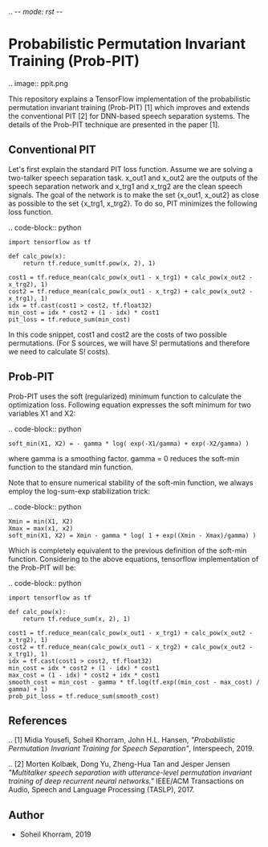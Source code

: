 .. -*- mode: rst -*-

Probabilistic Permutation Invariant Training (Prob-PIT)
========

.. image:: ppit.png

This repository explains a TensorFlow implementation of the probabilistic permutation invariant training (Prob-PIT) [1] which improves and extends the conventional PIT [2] for DNN-based speech separation systems. The details of the Prob-PIT technique are presented in the paper [1].

Conventional PIT
----------------

Let's first explain the standard PIT loss function. Assume we are solving a two-talker speech separation task. x_out1 and x_out2 are the outputs of the speech separation network and x_trg1 and x_trg2 are the clean speech signals. The goal of the network is to make the set {x_out1, x_out2} as close as possible to the set {x_trg1, x_trg2}. To do so, PIT minimizes the following loss function.  

.. code-block:: python

    import tensorflow as tf
    
    def calc_pow(x):
        return tf.reduce_sum(tf.pow(x, 2), 1)

    cost1 = tf.reduce_mean(calc_pow(x_out1 - x_trg1) + calc_pow(x_out2 - x_trg2), 1)
    cost2 = tf.reduce_mean(calc_pow(x_out1 - x_trg2) + calc_pow(x_out2 - x_trg1), 1)
    idx = tf.cast(cost1 > cost2, tf.float32)
    min_cost = idx * cost2 + (1 - idx) * cost1
    pit_loss = tf.reduce_sum(min_cost)

In this code snippet, cost1 and cost2 are the costs of two possible permutations. (For S sources, we will have S! permutations and therefore we need to calculate S! costs).

Prob-PIT
--------

Prob-PIT uses the soft (regularized) minimum function to calculate the optimization loss. Following equation expresses the soft minimum for two variables X1 and X2: 

.. code-block:: python

    soft_min(X1, X2) = - gamma * log( exp(-X1/gamma) + exp(-X2/gamma) )

where gamma is a smoothing factor. gamma = 0 reduces the soft-min function to the standard min function. 

Note that to ensure numerical stability of the soft-min function, we always employ the log-sum-exp stabilization trick: 

.. code-block:: python

    Xmin = min(X1, X2)
    Xmax = max(x1, x2)
    soft_min(X1, X2) = Xmin - gamma * log( 1 + exp((Xmin - Xmax)/gamma) )

Which is completely equivalent to the previous definition of the soft-min function. Considering to the above equations, tensorflow implementation of the Prob-PIT will be:

.. code-block:: python

    import tensorflow as tf

    def calc_pow(x):
        return tf.reduce_sum(x, 2), 1)

    cost1 = tf.reduce_mean(calc_pow(x_out1 - x_trg1) + calc_pow(x_out2 - x_trg2), 1)
    cost2 = tf.reduce_mean(calc_pow(x_out1 - x_trg2) + calc_pow(x_out2 - x_trg1), 1)
    idx = tf.cast(cost1 > cost2, tf.float32)
    min_cost = idx * cost2 + (1 - idx) * cost1
    max_cost = (1 - idx) * cost2 + idx * cost1
    smooth_cost = min_cost - gamma * tf.log(tf.exp((min_cost - max_cost) / gamma) + 1)
    prob_pit_loss = tf.reduce_sum(smooth_cost)

References
----------

.. [1] Midia Yousefi, Soheil Khorram, John H.L. Hansen,
       *"Probabilistic Permutation Invariant Training for Speech Separation"*,
       Interspeech, 2019.

.. [2] Morten Kolbæk, Dong Yu, Zheng-Hua Tan and Jesper Jensen
       *"Multitalker speech separation with utterance-level permutation invariant training of deep recurrent neural networks."*
       IEEE/ACM Transactions on Audio, Speech and Language Processing (TASLP), 2017.

Author
------

- Soheil Khorram, 2019
